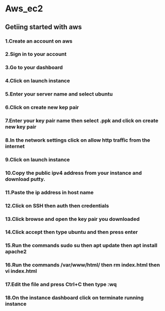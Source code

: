 # Aws_ec2
## Getiing started with aws
### 1.Create an account on aws
### 2.Sign in to your account 
### 3.Go to your dashboard
### 4.Click on launch instance
### 5.Enter your server name and select ubuntu 
### 6.Click on create new kep pair
### 7.Enter your key pair name then select .ppk and click on create new key pair
### 8.In the network settings click on allow http traffic from the internet
### 9.Click on launch instance
### 10.Copy the public ipv4 address from your instance and download putty. 
### 11.Paste the ip address in host name   
### 12.Click on SSH then auth then credentials
### 13.Click browse and open the key pair you downloaded
### 14.Click accept then type ubuntu and then press enter 
### 15.Run the commands sudo su then apt update then apt install apache2
### 16.Run the commands /var/www/html/ then rm index.html then vi index.html
### 17.Edit the file and press Ctrl+C then type :wq
### 18.On the instance dashboard click on terminate running instance  

